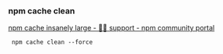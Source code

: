 ###  npm cache clean


[npm cache insanely large - 💁🏾 support - npm community portal](https://npm.community/t/npm-cache-insanely-large/7675/2 "npm cache insanely large - 💁🏾 support - npm community portal")


 

```
 npm cache clean --force
```

